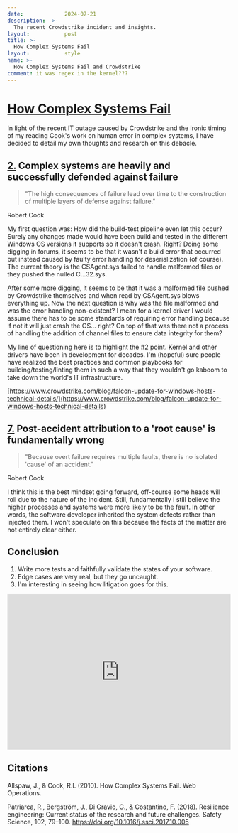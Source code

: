 ```yaml
---
date:             2024-07-21
description:  >-
  The recent Crowdstrike incident and insights.
layout:           post
title: >-
  How Complex Systems Fail
layout:           style
name: >-
  How Complex Systems Fail and Crowdstrike
comment: it was regex in the kernel???
---
```


# [How Complex Systems Fail](https://how.complexsystems.fail/)

In light of the recent IT outage caused by Crowdstrike and the ironic timing of my reading Cook's work on human error in complex systems, I have decided to detail my own thoughts and research on this debacle.

## [2.](https://how.complexsystems.fail/#2) Complex systems are heavily and successfully defended against failure

> "The high consequences of failure lead over time to the construction of multiple layers of defense against failure."
<figcaption class="blockquote-footer">Robert Cook</figcaption>

My first question was: How did the build-test pipeline even let this occur? Surely any changes made would have been build and tested in the different Windows OS versions it supports so it doesn't crash. Right? Doing some digging in forums, it seems to be that it wasn't a build error that occurred but instead caused by faulty error handling for deserialization (of course). The current theory is the CSAgent.sys failed to handle malformed files or they pushed the nulled C...32.sys.

After some more digging, it seems to be that it was a malformed file pushed by Crowdstrike themselves and when read by CSAgent.sys blows everything up. Now the next question is why was the file malformed and was the error handling non-existent? I mean for a kernel driver I would assume there has to be some standards of requiring error handling because if not it will just crash the OS... right? On top of that was there not a process of handling the addition of channel files to ensure data integrity for them?

My line of questioning here is to highlight the #2 point. Kernel and other drivers have been in development for decades. I'm (hopeful) sure people have realized the best practices and common playbooks for building/testing/linting them in such a way that they wouldn't go kaboom to take down the world's IT infrastructure.

[https://www.crowdstrike.com/blog/falcon-update-for-windows-hosts-technical-details/](https://www.crowdstrike.com/blog/falcon-update-for-windows-hosts-technical-details)

## [7.](https://how.complexsystems.fail/#7) Post-accident attribution to a 'root cause' is fundamentally wrong

> "Because overt failure requires multiple faults, there is no isolated 'cause' of an accident."
<figcaption class="blockquote-footer">Robert Cook</figcaption>

I think this is the best mindset going forward, off-course some heads will roll due to the nature of the incident. Still, fundamentally I still believe the higher processes and systems were more likely to be the fault. In other words, the software developer inherited the system defects rather than injected them. I won't speculate on this because the facts of the matter are not entirely clear either.

## Conclusion

1. Write more tests and faithfully validate the states of your software.
2. Edge cases are very real, but they go uncaught.
3. I'm interesting in seeing how litigation goes for this.


<iframe class="py-3" width="100%" height="350" src="https://www.youtube.com/embed/bLHL75H_VEM?si=0Oy8artPhcsKbiCS" title="YouTube video player" frameborder="0" allow="accelerometer; autoplay; clipboard-write; encrypted-media; gyroscope; picture-in-picture; web-share" referrerpolicy="strict-origin-when-cross-origin" allowfullscreen></iframe>

<br/>

## Citations

Allspaw, J., & Cook, R.I. (2010). How Complex Systems Fail. Web Operations.

Patriarca, R., Bergström, J., Di Gravio, G., & Costantino, F. (2018). Resilience engineering: Current status of the research and future challenges. Safety Science, 102, 79–100. https://doi.org/10.1016/j.ssci.2017.10.005
